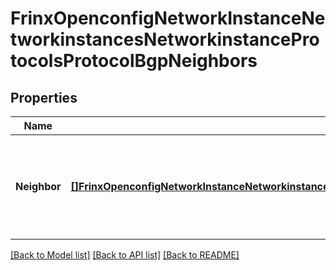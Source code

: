 # FrinxOpenconfigNetworkInstanceNetworkinstancesNetworkinstanceProtocolsProtocolBgpNeighbors

## Properties
Name | Type | Description | Notes
------------ | ------------- | ------------- | -------------
**Neighbor** | [**[]FrinxOpenconfigNetworkInstanceNetworkinstancesNetworkinstanceProtocolsProtocolBgpNeighborsNeighbor**](frinx.openconfig.network.instance.networkinstances.networkinstance.protocols.protocol.bgp.neighbors.Neighbor.md) | Optional[List of BGP neighbors configured on the local system, uniquely identified by peer IPv[46] address] REF:Optional.empty | [optional] [default to null]

[[Back to Model list]](../README.md#documentation-for-models) [[Back to API list]](../README.md#documentation-for-api-endpoints) [[Back to README]](../README.md)


